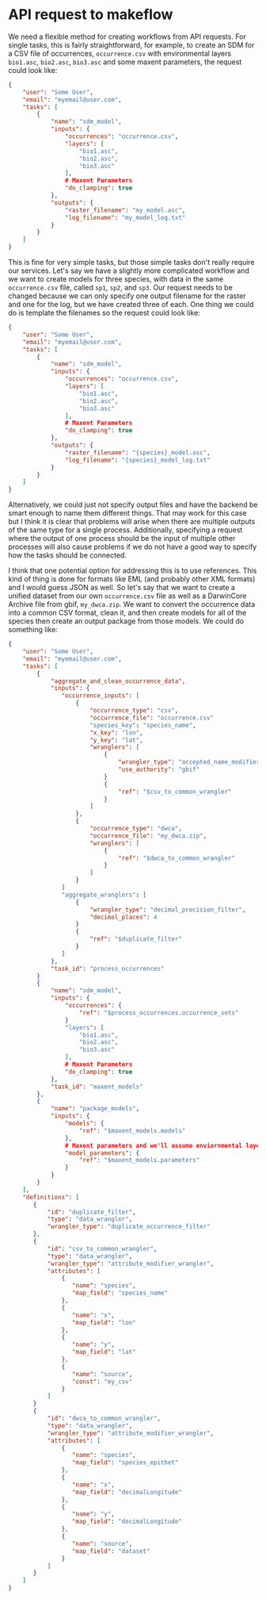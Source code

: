 # API request to makeflow

We need a flexible method for creating workflows from API requests.  For single tasks,
this is fairly straightforward, for example, to create an SDM for a CSV file of occurrences,
`occurrence.csv` with environmental layers `bio1.asc`, `bio2.asc`, `bio3.asc` and some
maxent parameters, the request could look like:

```json
{
    "user": "Some User",
    "email": "myemail@user.com",
    "tasks": [
        {
            "name": "sdm_model",
            "inputs": {
                "occurrences": "occurrence.csv",
                "layers": [
                    "bio1.asc",
                    "bio2.asc",
                    "bio3.asc"
                ],
                # Maxent Parameters
                "do_clamping": true
            },
            "outputs": {
                "raster_filename": "my_model.asc",
                "log_filename": "my_model_log.txt"
            }
        }
    ]
}
```

This is fine for very simple tasks, but those simple tasks don't really require our services.
Let's say we have a slightly more complicated workflow and we want to create models for
three species, with data in the same `occurrence.csv` file, called `sp1`, `sp2`, and `sp3`.
Our request needs to be changed because we can only specify one output filename for the
raster and one for the log, but we have created three of each.  One thing we could do is
template the filenames so the request could look like:

```json
{
    "user": "Some User",
    "email": "myemail@user.com",
    "tasks": [
        {
            "name": "sdm_model",
            "inputs": {
                "occurrences": "occurrence.csv",
                "layers": [
                    "bio1.asc",
                    "bio2.asc",
                    "bio3.asc"
                ],
                # Maxent Parameters
                "do_clamping": true
            },
            "outputs": {
                "raster_filename": "{species}_model.asc",
                "log_filename": "{species}_model_log.txt"
            }
        }
    ]
}
```

Alternatively, we could just not specify output files and have the backend be smart enough
to name them different things.  That may work for this case but I think it is clear that
problems will arise when there are multiple outputs of the same type for a single process.
Additionally, specifying a request where the output of one process should be the input of
multiple other processes will also cause problems if we do not have a good way to specify
how the tasks should be connected.

I think that one potential option for addressing this is to use references.  This kind of
thing is done for formats like EML (and probably other XML formats) and I would guess JSON
as well.  So let's say that we want to create a unified dataset from our own `occurrence.csv`
file as well as a DarwinCore Archive file from gbif, `my_dwca.zip`.  We want to convert
the occurrence data into a common CSV format, clean it, and then create models for all of
the species then create an output package from those models.  We could do something like:

```json
{
    "user": "Some User",
    "email": "myemail@user.com",
    "tasks": [
        {
            "aggregate_and_clean_occurrence_data",
            "inputs": {
               "occurrence_inputs": [
                   {
                       "occurrence_type": "csv",
                       "occurrence_file": "occurrence.csv"
                       "species_key": "species_name",
                       "x_key": "lon",
                       "y_key": "lat",
                       "wranglers": [
                           {
                               "wrangler_type": "accepted_name_modifier",
                               "use_authority": "gbif"
                           }
                           {
                               "ref": "$csv_to_common_wrangler"
                           }
                       ]
                   },
                   {
                       "occurrence_type": "dwca",
                       "occurrence_file": "my_dwca.zip",
                       "wranglers": [
                           {
                               "ref": "$dwca_to_common_wrangler"
                           }
                       ]
                   }
               ]
               "aggregate_wranglers": [
                   {
                       "wrangler_type": "decimal_precision_filter",
                       "decimal_places": 4
                   }
                   {
                       "ref": "$duplicate_filter"
                   }
               ]
            },
            "task_id": "process_occurrences"
        }
        {
            "name": "sdm_model",
            "inputs": {
                "occurrences": {
                    "ref": "$process_occurrences.occurrence_sets"
                }
                "layers": [
                    "bio1.asc",
                    "bio2.asc",
                    "bio3.asc"
                ],
                # Maxent Parameters
                "do_clamping": true
            },
            "task_id": "maxent_models"
        },
        {
            "name": "package_models",
            "inputs": {
                "models": {
                    "ref": "$maxent_models.models"
                },
                # Maxent parameters and we'll assume enviornmental layers
                "model_parameters": {
                    "ref": "$maxent_models.parameters"
                }
            }
        }
    ],
    "definitions": [
       {
           "id": "duplicate_filter",
           "type": "data_wrangler",
           "wrangler_type": "duplicate_occurrence_filter"
       },
       {
           "id": "csv_to_common_wrangler",
           "type": "data_wrangler",
           "wrangler_type": "attribute_modifier_wrangler",
           "attributes": [
               {
                  "name": "species",
                  "map_field": "species_name"
               },
               {
                  "name": "x",
                  "map_field": "lon"
               },
               {
                  "name": "y",
                  "map_field": "lat"
               },
               {
                  "name": "source",
                  "const": "my_csv"
               }
           ]
       }
       {
           "id": "dwca_to_common_wrangler",
           "type": "data_wrangler",
           "wrangler_type": "attribute_modifier_wrangler",
           "attributes": [
               {
                  "name": "species",
                  "map_field": "species_epithet"
               },
               {
                  "name": "x",
                  "map_field": "decimalLongitude"
               },
               {
                  "name": "y",
                  "map_field": "decimalLongitude"
               },
               {
                  "name": "source",
                  "map_field": "dataset"
               }
           ]
       }
    ]
}
```
